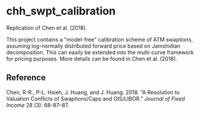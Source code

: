 # chh_swpt_calibration

Replication of Chen et al. (2018). <br>

This project contains a "model-free" calibration scheme of ATM swaptions, assuming log-normally distributed forward price based on Jamshidian decomposition. This can easily be extended into the multi-curve framework for pricing purposes. More details can be found in Chen et al. (2018).


## Reference

Chen, R-R., P-L. Hsieh, J. Huang, and J. Huang. 2018. “A Resolution to Valuation Conflicts of Swaptions/Caps and OIS/LIBOR.” _Journal of Fixed Income_ 28 (3): 68-87–87. 